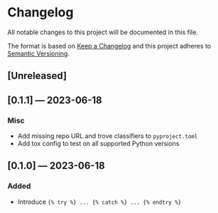 # Changelog
All notable changes to this project will be documented in this file.

The format is based on [Keep a Changelog](http://keepachangelog.com/en/1.0.0/)
and this project adheres to [Semantic Versioning](http://semver.org/spec/v2.0.0.html).


## [Unreleased]


## [0.1.1] — 2023-06-18
### Misc
 - Add missing repo URL and trove classifiers to `pyproject.toml`
 - Add tox config to test on all supported Python versions


## [0.1.0] — 2023-06-18
### Added
 - Introduce `{% try %} ... {% catch %} ... {% endtry %}`
